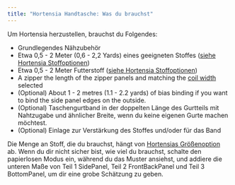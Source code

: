 ```yaml
---
title: "Hortensia Handtasche: Was du brauchst"
---
```


Um Hortensia herzustellen, brauchst du Folgendes:

- Grundlegendes Nähzubehör
- Etwa 0,5 - 2 Meter (0,6 - 2,2 Yards) eines geeigneten Stoffes ([siehe Hortensia Stoffoptionen](/docs/designs/hortensia/fabric/))
- Etwa 0,5 - 2 Meter Futterstoff ([siehe Hortensia Stoffoptionen](/docs/designs/hortensia/fabric/))
- A zipper the length of the zipper panels and matching the [coil width](/docs/designs/hortensia/options/zippersize/) selected
- (Optional) About 1 - 2 metres (1.1 - 2.2 yards) of bias binding if you want to bind the side panel edges on the outside.
- (Optional) Taschengurtband in der doppelten Länge des Gurtteils mit Nahtzugabe und ähnlicher Breite, wenn du keine eigenen Gurte machen möchtest.
- (Optional) Einlage zur Verstärkung des Stoffes und/oder für das Band

<Note>

Die Menge an Stoff, die du brauchst, hängt von [Hortensias Größenoption](/docs/designs/hortensia/options/size/) ab. Wenn du dir nicht sicher bist, wie viel du brauchst, schalte den papierlosen Modus ein, während du das Muster ansiehst, und addiere die unteren Maße von Teil 1 SidePanel, Teil 2 FrontBackPanel und Teil 3 BottomPanel, um dir eine grobe Schätzung zu geben.

</Note>
